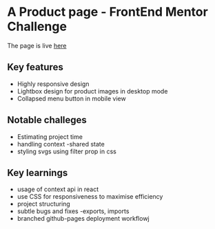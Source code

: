 # A Product page - FrontEnd Mentor Challenge

The page is live [here](https://Kam0797.github.io/FEmentor-product-page/)

## Key features
  - Highly responsive design
  - Lightbox design for product images in desktop mode
  - Collapsed menu button in mobile view

## Notable challeges 
  - Estimating project time
  - handling context -shared state
  - styling svgs using filter prop in css

## Key learnings
  - usage of context api in react
  - use CSS for responsiveness to maximise efficiency
  - project structuring
  - subtle bugs and fixes -exports, imports
  - branched github-pages deployment workflowj
